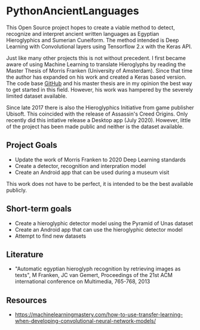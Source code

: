 # PythonAncientLanguages

This Open Source project hopes to create a viable method to detect, recognize and interpret ancient written languages as Egyptian Hieroglyphics and Sumerian Cuneiform. The method intended is Deep Learning with Convolutional layers using Tensorflow 2.x with the Keras API.

Just like many other projects this is not without precedent. I first became aware of using Machine Learning to translate Hieroglyphs by reading the Master Thesis of Morris Franken (University of Amsterdam). Since that time the author has expanded on his work and created a Keras based version. The code base [GitHub](https://github.com/morrisfranken/glyphreader) and his master thesis are in my opinion the best way to get started in this field. However, his work was hampered by the severely limited dataset available.

Since late 2017 there is also the Hieroglyphics Initiative from game publisher Ubisoft. This coincided with the release of Assassin's Creed Origins. Only recently did this intiative release a Desktop app (July 2020). However, little of the project has been made public and neither is the dataset available.

## Project Goals
- Update the work of Morris Franken to 2020 Deep Learning standards
- Create a detector, recognition and interpration model
- Create an Android app that can be used during a museum visit

This work does not have to be perfect, it is intended to be the best available publicly.

## Short-term goals
- Create a hieroglyphic detector model using the Pyramid of Unas dataset
- Create an Android app that can use the hieroglyphic detector model
- Attempt to find new datasets

## Literature
- "Automatic egyptian hieroglyph recognition by retrieving images as texts", M Franken, JC van Gemert, Proceedings of the 21st ACM international conference on Multimedia, 765-768, 2013

## Resources
- https://machinelearningmastery.com/how-to-use-transfer-learning-when-developing-convolutional-neural-network-models/